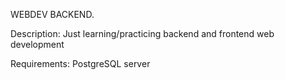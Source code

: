 WEBDEV BACKEND.

Description:
Just learning/practicing backend and frontend web development

Requirements:
PostgreSQL server
